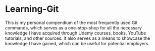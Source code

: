 # Learning-Git
This is my personal compendium of the most frequently used Git commands, which serves as a one-stop-shop for all the necessary knowledge I have acquired through Udemy courses, books, YouTube tutorials, and other sources. It also serves as a means to showcase the knowledge I have gained, which can be useful for potential employers.

